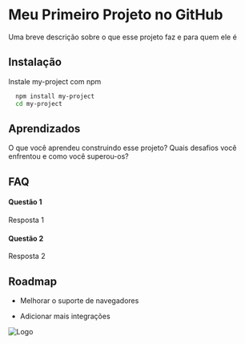 
# Meu Primeiro Projeto no GitHub

Uma breve descrição sobre o que esse projeto faz e para quem ele é


## Instalação

Instale my-project com npm

```bash
  npm install my-project
  cd my-project
```
    
## Aprendizados

O que você aprendeu construindo esse projeto? Quais desafios você enfrentou e como você superou-os?


## FAQ

#### Questão 1

Resposta 1

#### Questão 2

Resposta 2


## Roadmap

- Melhorar o suporte de navegadores

- Adicionar mais integrações


![Logo](https://dev-to-uploads.s3.amazonaws.com/uploads/articles/th5xamgrr6se0x5ro4g6.png)

